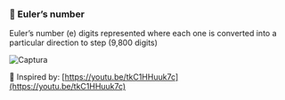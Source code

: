 ### 🔴 Euler’s number

Euler’s number (e) digits represented where each one is converted into a particular direction to step (9,800 digits)

![Captura](https://user-images.githubusercontent.com/51100407/194678370-47190ca2-4725-4d01-89c2-403b921a85e9.PNG)

🔗 Inspired by: [https://youtu.be/tkC1HHuuk7c](https://youtu.be/tkC1HHuuk7c)


